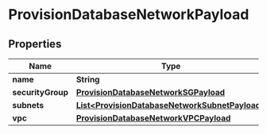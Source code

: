 

# ProvisionDatabaseNetworkPayload


## Properties

Name | Type | Description | Notes
------------ | ------------- | ------------- | -------------
**name** | **String** |  |  [optional]
**securityGroup** | [**ProvisionDatabaseNetworkSGPayload**](ProvisionDatabaseNetworkSGPayload.md) |  |  [optional]
**subnets** | [**List&lt;ProvisionDatabaseNetworkSubnetPayload&gt;**](ProvisionDatabaseNetworkSubnetPayload.md) |  |  [optional]
**vpc** | [**ProvisionDatabaseNetworkVPCPayload**](ProvisionDatabaseNetworkVPCPayload.md) |  |  [optional]



